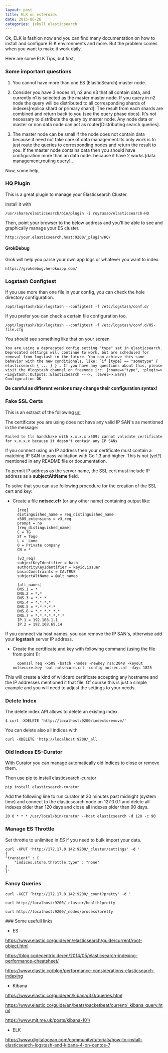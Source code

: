 ```yaml
---
layout: post
title: ELK on esteroids
date: 2015-06-26
categories: jekyll elasticsearch
---
```


Ok, ELK is fashion now and you can find many documentation on how to install and configure ELK environments and more.
But the problem comes when you want to make it work daily.

Here are some ELK Tips, but first, 

### Some important questions


1. You cannot have more than one ES (ElasticSearch) master node.

2. Consider you have 3 nodes n1, n2 and n3 that all contain data, and currently n1 is selected as the master master node. If you query in n2 node the query will be distributed to all corresponding shards of indexes[replica shard or primary shard]. The result from each shards are combined and return back to you (see the query phase docs).
It's not necessary to distribute the query by master node. Any node data or master or non data node can act as router[Distributing search queries].

3. The master node can be small if the node does not contain data because it need not take care of data management.Its only work is to just route the queries to corresponding nodes and return the result to you. If the master node contains data then you should have configuration more than an data node. because it have 2 works [data management,routing query]..


Now, some help,

### HQ Plugin

This is a great plugin to manage your Elasticsearch Cluster.

Install it with 

	/usr/share/elasticsearch/bin/plugin -i royrusso/elasticsearch-HQ

Then, point your browser to the below address and you'll be able to see and graphically manage your ES cluster.
	
	http://your.elasticsearch.host:9200/_plugin/HQ/

#### GrokDebug
Grok will help you parse your own app logs or whatever you want to index.

	https://grokdebug.herokuapp.com/

### Logstash Configtest

If you use more than one file in your config, you can check the hole directory configuration. 

	/opt/logstash/bin/logstash --configtest -f /etc/logstash/conf.d/

If you prefer you can check a certain file configuration too.

	/opt/logstash/bin/logstash --configtest -f /etc/logstash/conf.d/05-file.cfg

You should see something like that on your screen

	You are using a deprecated config setting "type" set in elasticsearch. Deprecated settings will continue to work, but are scheduled for removal from logstash in the future. You can achieve this same behavior with the new conditionals, like: `if [type] == "sometype" { elasticsearch { ... } }`. If you have any questions about this, please visit the #logstash channel on freenode irc. {:name=>"type", :plugin=><LogStash::Outputs::ElasticSearch --->, :level=>:warn}
	Configuration OK

**Be careful as different versions may change their configuration syntax!** 

### Fake SSL Certs

This is an extract of the following [url](http://serverfault.com/questions/633681/logstash-forwarder-is-throwing-ssl-errors "serverfault")

The certificate you are using does not have any valid IP SAN's as mentioned in the message: 

	Failed to tls handshake with x.x.x.x x509: cannot validate certificate for x.x.x.x because it doesn't contain any IP SANs

If you connect using an IP address then your certificate must contain a matching IP SAN to pass validation with Go 1.3 and higher. This is not (yet?) mentioned in any README file or documentation.

To permit IP address as the server name, the SSL cert must include IP address as a **subjectAltName** field.

To solve that you can use following procedure for the creation of the SSL cert and key:

- Create a file **notsec.cfr** (or any other name) containing output like:


		[req]
		distinguished_name = req_distinguished_name
		x509_extensions = v3_req
		prompt = no
		[req_distinguished_name]
		C = TG
		ST = Togo
		L =  Lome
		O = Private company
		CN = *
		
		[v3_req]
		subjectKeyIdentifier = hash
		authorityKeyIdentifier = keyid,issuer
		basicConstraints = CA:TRUE
		subjectAltName = @alt_names

		[alt_names]
		DNS.1 = *
		DNS.2 = *.*
		DNS.3 = *.*.*
		DNS.4 = *.*.*.*
		DNS.5 = *.*.*.*.*
		DNS.6 = *.*.*.*.*.*
		DNS.7 = *.*.*.*.*.*.*
		IP.1 = 192.168.1.1
		IP.2 = 192.168.69.14

If you connect via host names, you can remove the IP SAN's, otherwise add your **logstash** server IP address.

- Create the certificate and key with following command (using the file from point 1):

		openssl req -x509 -batch -nodes -newkey rsa:2048 -keyout notsecure.key -out notsecure.crt -config notsec.cnf -days 1825

This will create a kind of wildcard certificate accepting any hostname and the IP addresses mentioned it that file. Of course this is just a simple example and you will need to adjust the settings to your needs.

### Delete Index

The delete index API allows to delete an existing index.


	$ curl -XDELETE 'http://localhost:9200/indextoremove/'
	
You can delete also all indices with 

	curl -XDELETE ‘http://localhost:9200/_all


### Old Indices ES-Curator

With Curator you can manage automatically old Indices to close or remove them.  

Then use pip to install elasticsearch-curator

	pip install elasticsearch-curator

Add the following line to run curator at 20 minutes past midnight (system time) and connect to the elasticsearch node on 127.0.0.1 and delete all indexes older than 120 days and close all indexes older than 90 days.

	20 0 * * * /usr/local/bin/curator --host elasticsearch -d 120 -c 90

### Manage ES Throttle

Set throttle to unlimited in *ES* if you need to bulk import your data.

	curl -XPUT 'http://172.17.0.142:9200/_cluster/settings' -d '
	{
    "transient" : {
        "indices.store.throttle.type" : "none"
    }
	}'
	
### Fancy Queries


	curl -XGET ‘http://172.17.0.142:9200/_count?pretty' -d '
	
	curl http://localhost:9200/_cluster/health?pretty
	
	curl http://localhost:9200/_nodes/process?pretty

	
### Some usefull links

*	ES

https://www.elastic.co/guide/en/elasticsearch/guide/current/root-object.html

https://blog.codecentric.de/en/2014/05/elasticsearch-indexing-performance-cheatsheet/

https://www.elastic.co/blog/performance-considerations-elasticsearch-indexing

*	Kibana

https://www.elastic.co/guide/en/kibana/3.0/queries.html

https://www.elastic.co/guide/en/beats/packetbeat/current/_kibana_query.html

https://www.mjt.me.uk/posts/kibana-101/

*	ELK

https://www.digitalocean.com/community/tutorials/how-to-install-elasticsearch-logstash-and-kibana-4-on-centos-7